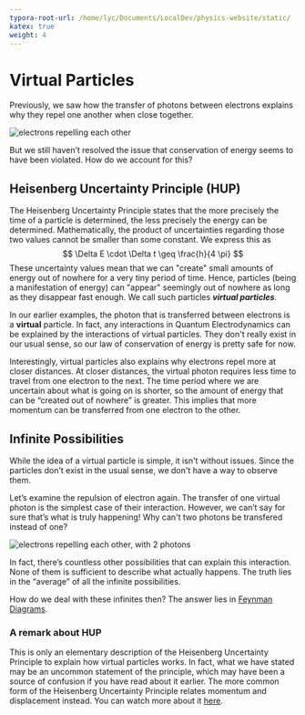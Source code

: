 ```yaml
---
typora-root-url: /home/lyc/Documents/LocalDev/physics-website/static/
katex: true
weight: 4
---
```


# Virtual Particles

Previously, we saw how the transfer of photons between electrons explains why they repel one another when close together. 

![electrons repelling each other](/images/repel_both.gif)

But we still haven’t resolved the issue that conservation of energy seems to have been violated. How do we account for this?

## Heisenberg Uncertainty Principle (HUP)

The Heisenberg Uncertainty Principle states that the more precisely the time of a particle is determined, the less precisely the energy can be determined. Mathematically, the product of uncertainties regarding those two values cannot be smaller than some constant. We express this as
$$
\Delta E \cdot \Delta t \geq \frac{h}{4 \pi}
$$
These uncertainty values mean that we can "create" small amounts of energy out of nowhere for a very tiny period of time. Hence, particles (being a manifestation of energy) can "appear" seemingly out of nowhere as long as they disappear fast enough. We call such particles ***virtual particles***.

In our earlier examples, the photon that is transferred between electrons is a **virtual** particle. In fact, any interactions in Quantum Electrodynamics can be explained by the interactions of virtual particles. They don't really exist in our usual sense, so our law of conservation of energy is pretty safe for now. 

Interestingly, virtual particles also explains why electrons repel more at closer distances. At closer distances, the virtual photon requires less time to travel from one electron to the next. The time period where we are uncertain about what is going on is shorter, so the amount of energy that can be “created out of nowhere” is greater. This implies that more momentum can be transferred from one electron to the other.

## Infinite Possibilities 

While the idea of a virtual particle is simple, it isn't without issues. Since the particles don't exist in the usual sense, we don't have a way to observe them.

Let’s examine the repulsion of electron again. The transfer of one virtual photon is the simplest case of their interaction. However, we can’t say for sure that’s what is truly happening! Why can't two photons be transfered instead of one?

![electrons repelling each other, with 2 photons](/images/repel_double.gif)

In fact, there’s countless other possibilities that can explain this interaction. None of them is sufficient to describe what actually happens. The truth lies in the “average” of all the infinite possibilities.

How do we deal with these infinites then? The answer lies in [Feynman Diagrams](../feynman-diagrams).

### A remark about HUP

This is only an elementary description of the Heisenberg Uncertainty Principle to explain how virtual particles works. In fact, what we have stated may be an uncommon statement of the principle, which may have been a source of confusion if you have read about it earlier. The more common form of the Heisenberg Uncertainty Principle relates momentum and displacement instead. You can watch more about it [here](https://www.youtube.com/watch?v=a8FTr2qMutA).
